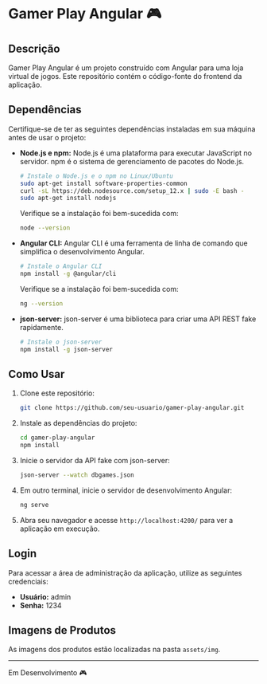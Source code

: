 # Gamer Play Angular 🎮

## Descrição
Gamer Play Angular é um projeto construído com Angular para uma loja virtual de jogos. Este repositório contém o código-fonte do frontend da aplicação.

## Dependências
Certifique-se de ter as seguintes dependências instaladas em sua máquina antes de usar o projeto:

- **Node.js e npm:** Node.js é uma plataforma para executar JavaScript no servidor. npm é o sistema de gerenciamento de pacotes do Node.js.
    ```bash
    # Instale o Node.js e o npm no Linux/Ubuntu
    sudo apt-get install software-properties-common
    curl -sL https://deb.nodesource.com/setup_12.x | sudo -E bash -
    sudo apt-get install nodejs
    ```

    Verifique se a instalação foi bem-sucedida com:
    ```bash
    node --version
    ```

- **Angular CLI:** Angular CLI é uma ferramenta de linha de comando que simplifica o desenvolvimento Angular.
    ```bash
    # Instale o Angular CLI
    npm install -g @angular/cli
    ```

    Verifique se a instalação foi bem-sucedida com:
    ```bash
    ng --version
    ```

- **json-server:** json-server é uma biblioteca para criar uma API REST fake rapidamente.
    ```bash
    # Instale o json-server
    npm install -g json-server
    ```

## Como Usar
1. Clone este repositório:
    ```bash
    git clone https://github.com/seu-usuario/gamer-play-angular.git
    ```

2. Instale as dependências do projeto:
    ```bash
    cd gamer-play-angular
    npm install
    ```

3. Inicie o servidor da API fake com json-server:
    ```bash
    json-server --watch dbgames.json
    ```

4. Em outro terminal, inicie o servidor de desenvolvimento Angular:
    ```bash
    ng serve
    ```

5. Abra seu navegador e acesse `http://localhost:4200/` para ver a aplicação em execução.

## Login
Para acessar a área de administração da aplicação, utilize as seguintes credenciais:
- **Usuário:** admin
- **Senha:** 1234

## Imagens de Produtos
As imagens dos produtos estão localizadas na pasta `assets/img`.

---
Em Desenvolvimento 🎮